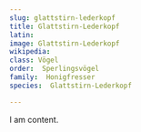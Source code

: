 ```yaml
---
slug: glattstirn-lederkopf
title: Glattstirn-Lederkopf
latin:
image: Glattstirn-Lederkopf
wikipedia: 
class: Vögel
order:  Sperlingsvögel
family:  Honigfresser
species:  Glattstirn-Lederkopf

---
```


I am content.
